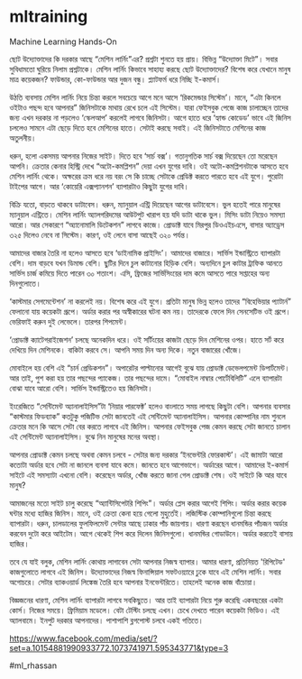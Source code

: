 # mltraining
Machine Learning Hands-On

ছোট উদ্যোক্তাদের কি দরকার আছে “মেশিন লার্নিং”এর? প্রশ্নটা শুনতে হয় প্রায়। বিভিন্ন “উদ্যোক্তা মিটে”। সবার সুবিধামতো ঘুরিয়ে নিলাম প্রশ্নটাকে। মেশিন লার্নিং কিভাবে সাহায্য করছে ছোট উদ্যোক্তাদের? বিশেষ করে যেখানে মানুষ মাত্র কয়েকজন? ফাউন্ডার, কো-ফাউন্ডার আর দুজন বন্ধু। প্ল্যাটফর্ম ধরে নিচ্ছি ই-কমার্স।
 
উঠতি ব্যবসায় মেশিন লার্নিং নিয়ে চিন্তা করলে সবচেয়ে আগে মনে আসে ‘রিকমেন্ডার সিস্টেম’। মানে, “এটা কিনলে ওইটাও পছন্দ হবে আপনার” জিনিসটাকে মাথায় রেখে চলে এই সিস্টেম। যারা ফেইসবুক পেজে কাজ চালাচ্ছেন তাদের জন্য এখন দরকার না পড়লেও ‘স্কেলআপ’ করলেই লাগবে জিনিসটা। আগে হাতে ধরে ‘হ্যান্ড কোডেড’ ভাবে এই জিনিস চললেও সামনে এটা ছেড়ে দিতে হবে মেশিনের হাতে। সেটাই করছে সবাই। এই জিনিসটাতে মেশিনের কাজ অতুলনীয়। 
 
ধরুন, হলো একসময় আপনার নিজের সাইট। দিতে হবে ‘সার্চ বক্স’। গতানুগতিক সার্চ বক্স দিয়েছেন তো মরেছেন আপনি। ক্রেতার কেনার হিস্ট্রি দেখে “অটো-কমপ্লিশন” দেয়া এখন যুগের দাবি। ওই অটো-কমপ্লিশনটাকে আসতে হবে মেশিন লার্নিং থেকে। অক্ষরের ক্রম ধরে নয় বরং সে কি চাচ্ছে সেটাকে প্রেডিক্ট করতে পারতে হবে এই যুগে। পুরোটা টাইপের আগে। আর ‘কোয়েরি এক্সপ্যানশন’ ব্যাপারটাও কিছুটা যুগের দাবি। 
 
বিক্রি যতো, বাড়তে থাকবে ডাটাবেস। ধরুন, ম্যানুয়াল এন্ট্রি দিয়েছেন আগের ডাটাবেসে। ভুল হতেই পারে মানুষের ম্যানুয়াল এন্ট্রিতে। মেশিন লার্নিং অ্যালগরিদমের আউটপুট খারাপ হয় যদি ডাটা থাকে ভুল। মিসিং ডাটা নিয়েও সমস্যা আরো। আর সেকারণে “অ্যানোমালি ডিটেকশন” লাগবে কাজে। প্রোডাক্ট যাবে মিরপুর ডিওএইচএসে, বাসার অ্যাড্রেস ৩২৫ দিলেও নেবে না সিস্টেম। কারণ, ওই লেনে বাসা আছেই ৩২০ পর্যন্ত। 
 
আমাদের বাজার তৈরি না হলেও আসতে হবে ‘ডাইনামিক প্রাইসিং’। আমাদের বাজারে। সার্ভিস ইন্ডাস্ট্রিতে ব্যাপারটা বেশি। দাম বাড়বে যখন ডিমান্ড বেশি। ছুটির দিনে চুল কাটানোর হিড়িক বেশি। অন্যদিনে চুল কাটার ট্রাফিক আনতে সার্ভিস চার্জ কমিয়ে দিতে পারেন ৩০ শতাংশ। এসি, ফ্রিজের সার্ভিসিংয়ের দাম কমে আসতে পারে সপ্তাহের অন্য দিনগুলোতে।
 
‘কাস্টমার সেগমেন্টেশন’ না করলেই নয়। বিশেষ করে এই যুগে। প্রতিটা মানুষ ভিন্ন হলেও তাদের “বিহেভিয়ার প্যাটার্ন” ফেলানো যায় কয়েকটা গ্রূপে। অর্ডার করার পর অস্বীকারের ঘটনা কম নয়। তাদেরকে ফেলে দিন সেনসেটিভ ওই গ্রূপে। ভেরিফাই করুন দুই লেভেলে। তারপর শিপমেন্ট। 
 
‘প্রোডাক্ট ক্যাটেগরাইজেশন’ চলছে অনেকদিন ধরে। ওই সর্টিংয়ের কাজটা ছেড়ে দিন মেশিনের ওপর। হাতে সর্ট করে দেখিয়ে দিন মেশিনকে। বাকিটা করবে সে। আপনি সময় দিন অন্য দিকে। নতুন বাজারের খোঁজে।  
 
মোবাইলে হয় বেশি এই “চার্ন প্রেডিকশন”। অপারেটর পাল্টানোর আগেই বুঝে যায় প্রোডাক্ট ডেভেলপমেন্ট ডিপার্টমেন্ট। আর তাই, পুশ করা হয় তার পছন্দের প্যাকেজ। তার পছন্দের দামে। “মোবাইল নাম্বার পোর্টেবিলিটি” এলে ব্যাপারটা বোঝা যাবে আরো বেশি। সার্ভিস ইন্ডাস্ট্রিতেও হয় জিনিসটা।
 
ইংরেজিতে “সেন্টিমেন্ট অ্যানালাইসিস”টা ‘নিয়ার পারফেক্ট’ হলেও বাংলাতে সময় লাগছে কিছুটা বেশি। আপনার ব্যবসার “কাস্টমার ফিডব্যাক” কতটুকু পজিটিভ সেটা জানতেই এই সেন্টিমেন্ট অ্যানালাইসিস। আপনার কোম্পানির নাম শুনলে ক্রেতার মনে কি আসে সেটা বের করতে লাগবে এই জিনিস। আপনার ফেইসবুক পেজ কেমন করছে সেটা জানতে চালান এই সেন্টিমেন্ট অ্যানালাইসিস। বুঝে নিন মানুষের মনের অবস্থা। 
 
আপনার প্রোডাক্ট কেমন চলছে অথবা কেমন চলবে - সেটার জন্য দরকার ‘ইনভেন্টরি ফোরকাস্ট’। এই জামাটা আরো কতোটা অর্ডার হবে সেটা না জানলে ব্যবসা যাবে কমে। জানতে হবে আগেভাগে। অর্ডারের আগে। আমাদের ই-কমার্স সাইটে এই সমস্যাটা এখনো বেশি। করেছেন অর্ডার, খোঁজ করতে জানা গেল প্রোডাক্ট শেষ। ওই সাইটে কি আর যাবে মানুষ? 
 
আমাজনের মতো সাইট চালু করেছে “অ্যান্টিসিপেটরি শিপিং”। অর্ডার প্লেস করার আগেই শিপিং। অর্ডার করার কয়েক ঘন্টার মধ্যে হাজির জিনিস। মানে, ওই ক্রেতা কেনা হয়ে গেলো মুহুর্তেই। লজিস্টিক কোম্পানিগুলো চিন্তা করছে ব্যাপারটা। ধরুন, চালডালের ফুলফিলমেন্ট সেন্টার আছে ঢাকার পাঁচ জায়গায়। ধারণা করছেন ধানমন্ডির পাঁচজন অর্ডার করবেন দুটো করে আইটেম। আগে থেকেই শিপ করে দিলেন জিনিসগুলো। ধানমন্ডির গোডাউনে। অর্ডার করতেই বাসায় হাজির।

তবে যে যাই বলুক, মেশিন লার্নিং কোথায় লাগাবেন সেটা আপনার নিজস্ব ব্যাপার। আমার ধারণা, প্রতিনিয়ত 'রিপিটেড' কাজগুলোতে লাগবে এই জিনিস। উদ্যোক্তাদের নিজস্ব ফিনান্সিয়াল সফটওয়্যারে ঢুকে যাবে এই মেশিন লার্নিং। সবার অগোচরে। সেটার ব্যাকওয়ার্ড লিঙ্কেজ তৈরি হবে আপনার ইনভেন্টরিতে। তাহলেই অনেক কাজ বাঁচোয়া। 
 
বিজ্ঞজনের ধারণা, মেশিন লার্নিং ব্যাপারটা লাগবে সবকিছুতে। আর তাই ব্যাপারটা নিয়ে শুরু করেছি একবছরের একটা কোর্স। নিজের সময়ে। ফ্রিমিয়াম মডেলে। বেটা টেস্টিং চলছে এখন। চেখে দেখতে পারেন কয়েকটা ভিডিও। এই অ্যালবামে। ইনপুট দরকার আপনাদের। পাশাপাশি ব্লগপোস্ট চলবে একই গতিতে। 

https://www.facebook.com/media/set/?set=a.10154881990933772.1073741971.595343771&type=3

#ml_rhassan
